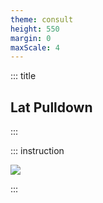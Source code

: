 ```yaml
---
theme: consult
height: 550
margin: 0
maxScale: 4
---
```

<!-- slide template="[[gym-ex]]" -->

::: title
## Lat Pulldown
:::

::: instruction

![](https://thumbs.gfycat.com/WindyChillyKingbird-size_restricted.gif)

:::